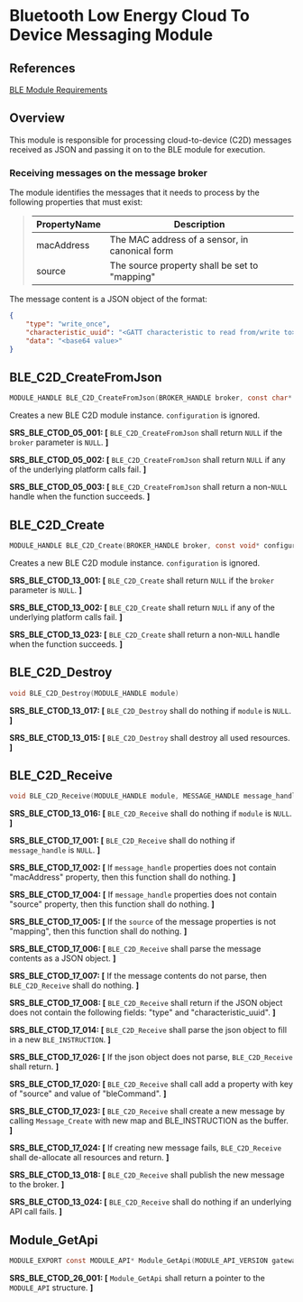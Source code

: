 # Bluetooth Low Energy Cloud To Device Messaging Module

## References

[BLE Module Requirements](./blemodule_requirements.md)

## Overview

This module is responsible for processing cloud-to-device (C2D) messages received as JSON and passing it on to the BLE module for execution. 

### Receiving messages on the message broker
The module identifies the messages that it needs to process by the following 
properties that must exist:

>| PropertyName | Description                                                                  |
>|--------------|------------------------------------------------------------------------------|
>| macAddress   | The MAC address of a sensor, in canonical form                               |
>| source       | The source property shall be set to "mapping"                                |

The message content is a JSON object of the format:
```json
{
    "type": "write_once",
    "characteristic_uuid": "<GATT characteristic to read from/write to>",
    "data": "<base64 value>"
}
```

## BLE_C2D_CreateFromJson
```c
MODULE_HANDLE BLE_C2D_CreateFromJson(BROKER_HANDLE broker, const char* configuration)
```

Creates a new BLE C2D module instance. `configuration` is ignored.

**SRS_BLE_CTOD_05_001: [** `BLE_C2D_CreateFromJson` shall return `NULL` if the `broker` parameter is `NULL`. **]**

**SRS_BLE_CTOD_05_002: [** `BLE_C2D_CreateFromJson` shall return `NULL` if any of the underlying platform calls fail. **]**

**SRS_BLE_CTOD_05_003: [** `BLE_C2D_CreateFromJson` shall return a non-`NULL` handle when the function succeeds. **]**

## BLE_C2D_Create
```c
MODULE_HANDLE BLE_C2D_Create(BROKER_HANDLE broker, const void* configuration)
```

Creates a new BLE C2D module instance. `configuration` is ignored.

**SRS_BLE_CTOD_13_001: [** `BLE_C2D_Create` shall return `NULL` if the `broker` parameter is `NULL`. **]**

**SRS_BLE_CTOD_13_002: [** `BLE_C2D_Create` shall return `NULL` if any of the underlying platform calls fail. **]**

**SRS_BLE_CTOD_13_023: [** `BLE_C2D_Create` shall return a non-`NULL` handle when the function succeeds. **]**

## BLE_C2D_Destroy
```c
void BLE_C2D_Destroy(MODULE_HANDLE module)
```

**SRS_BLE_CTOD_13_017: [** `BLE_C2D_Destroy` shall do nothing if `module` is `NULL`. **]**

**SRS_BLE_CTOD_13_015: [** `BLE_C2D_Destroy` shall destroy all used resources. **]**

## BLE_C2D_Receive
```c
void BLE_C2D_Receive(MODULE_HANDLE module, MESSAGE_HANDLE message_handle)
```

**SRS_BLE_CTOD_13_016: [** `BLE_C2D_Receive` shall do nothing if `module` is `NULL`. **]**

**SRS_BLE_CTOD_17_001: [** `BLE_C2D_Receive` shall do nothing if `message_handle` is `NULL`. **]**



**SRS_BLE_CTOD_17_002: [** If `message_handle` properties does not contain "macAddress" property, then this function shall do nothing. **]**

**SRS_BLE_CTOD_17_004: [** If `message_handle` properties does not contain "source" property, then this function shall do nothing. **]**

**SRS_BLE_CTOD_17_005: [** If the `source` of the message properties is not "mapping", then this function shall do nothing. **]**

**SRS_BLE_CTOD_17_006: [** `BLE_C2D_Receive` shall parse the message contents as a JSON object. **]**

**SRS_BLE_CTOD_17_007: [** If the message contents do not parse, then `BLE_C2D_Receive` shall do nothing. **]**

**SRS_BLE_CTOD_17_008: [** `BLE_C2D_Receive` shall return if the JSON object does not contain the following fields: "type" and "characteristic_uuid". **]**

**SRS_BLE_CTOD_17_014: [** `BLE_C2D_Receive` shall parse the json object to fill in a new `BLE_INSTRUCTION`. **]**

**SRS_BLE_CTOD_17_026: [** If the json object does not parse, `BLE_C2D_Receive` shall return. **]**

**SRS_BLE_CTOD_17_020: [** `BLE_C2D_Receive` shall call add a property with key of "source" and value of "bleCommand". **]**

**SRS_BLE_CTOD_17_023: [** `BLE_C2D_Receive` shall create a new message by calling `Message_Create` with new map and BLE_INSTRUCTION as the buffer. **]**

**SRS_BLE_CTOD_17_024: [** If creating new message fails, `BLE_C2D_Receive` shall de-allocate all resources and return. **]**

**SRS_BLE_CTOD_13_018: [** `BLE_C2D_Receive` shall publish the new message to the broker. **]**

**SRS_BLE_CTOD_13_024: [** `BLE_C2D_Receive` shall do nothing if an underlying API call fails. **]**

## Module_GetApi
```c
MODULE_EXPORT const MODULE_API* Module_GetApi(MODULE_API_VERSION gateway_api_version);
```

**SRS_BLE_CTOD_26_001: [** `Module_GetApi` shall return a pointer to the `MODULE_API` structure. **]**
